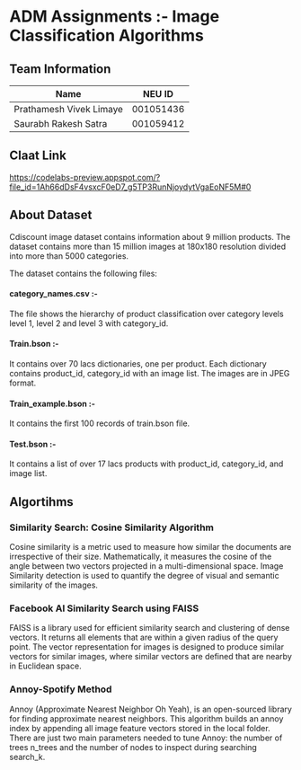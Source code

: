 # ADM Assignments :- Image Classification Algorithms

## Team Information

| Name | NEU ID 
| --- | --- 
|Prathamesh Vivek Limaye | 001051436
|Saurabh Rakesh Satra  | 001059412 

## Claat Link
https://codelabs-preview.appspot.com/?file_id=1Ah66dDsF4vsxcF0eD7_g5TP3RunNjoydytVgaEoNF5M#0


## About Dataset
Cdiscount image dataset contains information about 9 million products. The dataset contains more than 15 million images at 180x180 resolution divided into more than 5000 categories.

The dataset contains the following files:

#### category_names.csv :- 
The file shows the hierarchy of product classification over category levels level 1, level 2 and level 3 with category_id.

#### Train.bson :- 
It contains over 70 lacs dictionaries, one per product. Each dictionary contains product_id, category_id with an image list. The images are in JPEG format.

#### Train_example.bson :- 
It contains the first 100 records of train.bson file.

#### Test.bson :- 
It contains a list of over 17 lacs products with product_id, category_id, and image list.


## Algortihms

### Similarity Search: Cosine Similarity Algorithm
Cosine similarity is a metric used to measure how similar the documents are irrespective of their size. Mathematically, it measures the cosine of the angle between two vectors projected in a multi-dimensional space. Image Similarity detection is used to quantify the degree of visual and semantic similarity of the images.

### Facebook AI Similarity Search using FAISS
FAISS is a library used for efficient similarity search and clustering of dense vectors. It returns all elements that are within a given radius of the query point. The vector representation for images is designed to produce similar vectors for similar images, where similar vectors are defined that are nearby in Euclidean space.

### Annoy-Spotify Method
Annoy (Approximate Nearest Neighbor Oh Yeah), is an open-sourced library for finding approximate nearest neighbors. This algorithm builds an annoy index by appending all image feature vectors stored in the local folder. There are just two main parameters needed to tune Annoy: the number of trees n_trees and the number of nodes to inspect during searching search_k.
